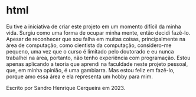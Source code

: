 # html
Eu tive a iniciativa de criar este projeto em um momento difícil da minha vida. Surgiu como uma forma de ocupar minha mente, então decidi fazê-lo. Apesar de reconhecer que sou falha em muitas coisas, principalmente na área de computação, como cientista da computação, considero-me pequeno, uma vez que o curso é limitado pelo doutorado e eu nunca trabalhei na área, portanto, não tenho experiência com programação. Estou apenas aplicando a teoria que aprendi na faculdade neste projeto pessoal, que, em minha opinião, é uma gambiarra. Mas estou feliz em fazê-lo, porque amo essa área e ela representa um hobby para mim.

Escrito por Sandro Henrique Cerqueira em 2023.
